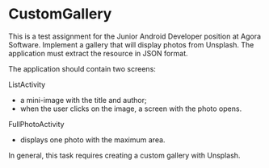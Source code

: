 # CustomGallery

This is a test assignment for the Junior Android Developer position at Agora Software.
Implement a gallery that will display photos from Unsplash. 
The application must extract the resource in JSON format.

The application should contain two screens:

ListActivity
- a mini-image with the title and author;
- when the user clicks on the image, a screen with the photo opens.
  
FullPhotoActivity
- displays one photo with the maximum area.

In general, this task requires creating a custom gallery with Unsplash.
